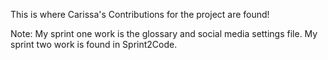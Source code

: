 This is where Carissa's Contributions for the project are found!

Note: My sprint one work is the glossary and social media settings file. My sprint two work is found in Sprint2Code.
